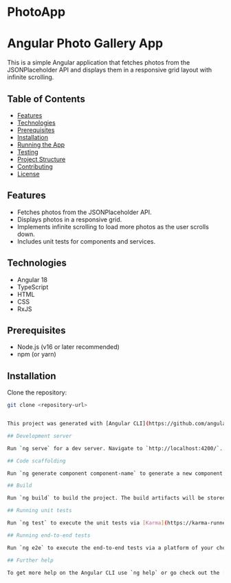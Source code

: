 # PhotoApp

# Angular Photo Gallery App

This is a simple Angular application that fetches photos from the JSONPlaceholder API and displays them in a responsive grid layout with infinite scrolling.

## Table of Contents

- [Features](#features)
- [Technologies](#technologies)
- [Prerequisites](#prerequisites)
- [Installation](#installation)
- [Running the App](#running-the-app)
- [Testing](#testing)
- [Project Structure](#project-structure)
- [Contributing](#contributing)
- [License](#license)

## Features

- Fetches photos from the JSONPlaceholder API.
- Displays photos in a responsive grid.
- Implements infinite scrolling to load more photos as the user scrolls down.
- Includes unit tests for components and services.

## Technologies

- Angular 18
- TypeScript
- HTML
- CSS
- RxJS

## Prerequisites

- Node.js (v16 or later recommended)
- npm (or yarn)

## Installation

Clone the repository:
   ```bash
   git clone <repository-url>


This project was generated with [Angular CLI](https://github.com/angular/angular-cli) version 18.0.4.

## Development server

Run `ng serve` for a dev server. Navigate to `http://localhost:4200/`. The application will automatically reload if you change any of the source files.

## Code scaffolding

Run `ng generate component component-name` to generate a new component. You can also use `ng generate directive|pipe|service|class|guard|interface|enum|module`.

## Build

Run `ng build` to build the project. The build artifacts will be stored in the `dist/` directory.

## Running unit tests

Run `ng test` to execute the unit tests via [Karma](https://karma-runner.github.io).

## Running end-to-end tests

Run `ng e2e` to execute the end-to-end tests via a platform of your choice. To use this command, you need to first add a package that implements end-to-end testing capabilities.

## Further help

To get more help on the Angular CLI use `ng help` or go check out the [Angular CLI Overview and Command Reference](https://angular.dev/tools/cli) page.



